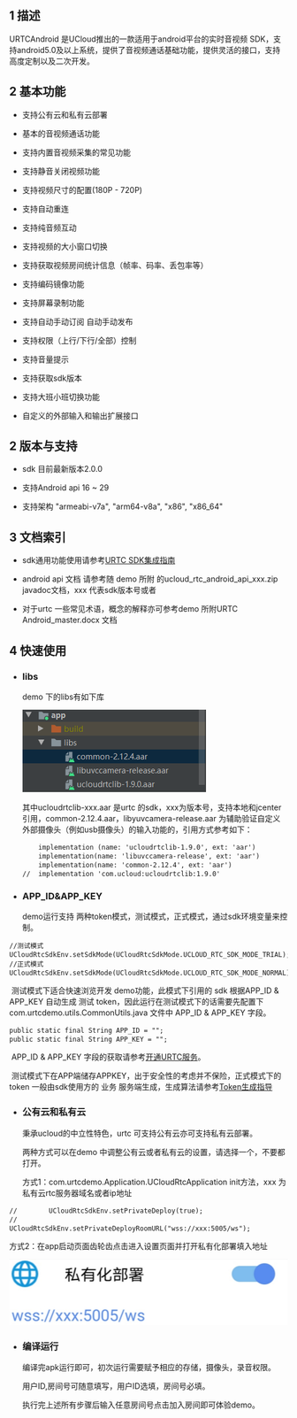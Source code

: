 ## 1 描述
URTCAndroid 是UCloud推出的一款适用于android平台的实时音视频 SDK，支持android5.0及以上系统，提供了音视频通话基础功能，提供灵活的接口，支持高度定制以及二次开发。



## 2 基本功能
* 支持公有云和私有云部署

* 基本的音视频通话功能	

* 支持内置音视频采集的常见功能	

* 支持静音关闭视频功能	

* 支持视频尺寸的配置(180P - 720P)	

* 支持自动重连	

* 支持纯音频互动	

* 支持视频的大小窗口切换	

* 支持获取视频房间统计信息（帧率、码率、丢包率等）	

* 支持编码镜像功能		

* 支持屏幕录制功能

* 支持自动手动订阅 自动手动发布

* 支持权限（上行/下行/全部）控制

* 支持音量提示

* 支持获取sdk版本

* 支持大班小班切换功能

* 自定义的外部输入和输出扩展接口


## 2 版本与支持

- sdk 目前最新版本2.0.0

- 支持Android api 16 ~ 29

- 支持架构 "armeabi-v7a", "arm64-v8a", "x86", "x86_64"


## 3 文档索引

* sdk通用功能使用请参考[URTC SDK集成指南](https://docs.ucloud.cn/urtc/sdk/index)

* android api 文档 请参考随 demo 所附 的ucloud_rtc_android_api_xxx.zip  javadoc文档，xxx 代表sdk版本号或者

* 对于urtc 一些常见术语，概念的解释亦可参考demo 所附URTC Android_master.docx 文档


## 4 快速使用

- ### libs

  demo 下的libs有如下库

  ![](libs.png)

  其中ucloudrtclib-xxx.aar 是urtc 的sdk，xxx为版本号，支持本地和jcenter引用，common-2.12.4.aar，libyuvcamera-release.aar 为辅助验证自定义外部摄像头（例如usb摄像头）的输入功能的，引用方式参考如下：

  ```
      implementation (name: 'ucloudrtclib-1.9.0', ext: 'aar')
      implementation(name: 'libuvccamera-release', ext: 'aar')
      implementation(name: 'common-2.12.4', ext: 'aar')
  //  implementation 'com.ucloud:ucloudrtclib:1.9.0'
  ```

- ### APP_ID&APP_KEY

  demo运行支持 两种token模式，测试模式，正式模式，通过sdk环境变量来控制。

```
//测试模式
UCloudRtcSdkEnv.setSdkMode(UCloudRtcSdkMode.UCLOUD_RTC_SDK_MODE_TRIAL);
//正式模式
UCloudRtcSdkEnv.setSdkMode(UCloudRtcSdkMode.UCLOUD_RTC_SDK_MODE_NORMAL);
```

​      测试模式下适合快速浏览开发 demo功能，此模式下引用的 sdk 根据APP_ID & APP_KEY 自动生成 测试	        token，因此运行在测试模式下的话需要先配置下com.urtcdemo.utils.CommonUtils.java 文件中 APP_ID & APP_KEY 字段。

```
public static final String APP_ID = "";
public static final String APP_KEY = "";
```

​      APP_ID & APP_KEY 字段的获取请参考[开通URTC服务](https://docs.ucloud.cn/urtc/quick)。

​      测试模式下在APP端储存APPKEY，出于安全性的考虑并不保险，正式模式下的 token 一般由sdk使用方的 业务 服务端生成，生成算法请参考[Token生成指导](https://docs.ucloud.cn/urtc/sdk/token)



- ### 公有云和私有云

  秉承ucloud的中立性特色，urtc 可支持公有云亦可支持私有云部署。

  两种方式可以在demo 中调整公有云或者私有云的设置，请选择一个，不要都打开。

  方式1：com.urtcdemo.Application.UCloudRtcApplication init方法，xxx 为私有云rtc服务器域名或者ip地址

~~~
//        UCloudRtcSdkEnv.setPrivateDeploy(true);
//        UCloudRtcSdkEnv.setPrivateDeployRoomURL("wss://xxx:5005/ws");
~~~
​	方式2：在app启动页面齿轮齿点击进入设置页面并打开私有化部署填入地址

![](private.jpg)



- ### 编译运行

  编译完apk运行即可，初次运行需要赋予相应的存储，摄像头，录音权限。

  用户ID,房间号可随意填写，用户ID选填，房间号必填。

  执行完上述所有步骤后输入任意房间号点击加入房间即可体验demo。









